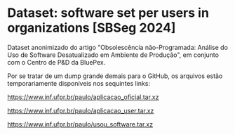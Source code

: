 # Dataset: software set per users in organizations [SBSeg 2024]



Dataset anonimizado do artigo "Obsolescência não-Programada: Análise do Uso de Software Desatualizado em Ambiente de Produção", em conjunto com o Centro de P&amp;D da BluePex.


Por se tratar de um dump grande demais para o GitHub, os arquivos estão temporariamente disponíveis nos sequintes links:

https://www.inf.ufpr.br/paulo/aplicacao_oficial.tar.xz

https://www.inf.ufpr.br/paulo/aplicacao_user.tar.xz

https://www.inf.ufpr.br/paulo/usou_software.tar.xz
